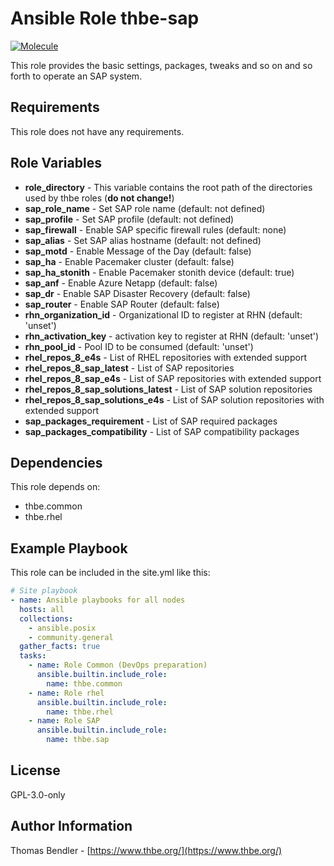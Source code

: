 # Ansible Role thbe-sap

[![Molecule](https://github.com/thbe/ansible-role-sap/actions/workflows/molecule.yml/badge.svg)](https://github.com/thbe/ansible-role-sap/actions/workflows/molecule.yml)

This role provides the basic settings, packages, tweaks and so on and so forth to operate an SAP system.

## Requirements

This role does not have any requirements.

## Role Variables

* **role_directory** - This variable contains the root path of the directories used by thbe roles (**do not change!**)
* **sap_role_name** - Set SAP role name (default: not defined)
* **sap_profile** - Set SAP profile (default: not defined)
* **sap_firewall** - Enable SAP specific firewall rules (default: none)
* **sap_alias** - Set SAP alias hostname (default: not defined)
* **sap_motd** - Enable Message of the Day (default: false)
* **sap_ha** - Enable Pacemaker cluster (default: false)
* **sap_ha_stonith** - Enable Pacemaker stonith device (default: true)
* **sap_anf** - Enable Azure Netapp (default: false)
* **sap_dr** - Enable SAP Disaster Recovery (default: false)
* **sap_router** - Enable SAP Router (default: false)
* **rhn_organization_id** - Organizational ID to register at RHN (default: 'unset')
* **rhn_activation_key** - activation key to register at RHN (default: 'unset')
* **rhn_pool_id** - Pool ID to be consumed (default: 'unset')
* **rhel_repos_8_e4s** - List of RHEL repositories with extended support
* **rhel_repos_8_sap_latest** - List of SAP repositories
* **rhel_repos_8_sap_e4s** - List of SAP repositories with extended support
* **rhel_repos_8_sap_solutions_latest** - List of SAP solution repositories
* **rhel_repos_8_sap_solutions_e4s** - List of SAP solution repositories with extended support
* **sap_packages_requirement** - List of SAP required packages
* **sap_packages_compatibility** - List of SAP compatibility packages


## Dependencies

This role depends on:

* thbe.common
* thbe.rhel

## Example Playbook

This role can be included in the site.yml like this:

```yaml
# Site playbook
- name: Ansible playbooks for all nodes
  hosts: all
  collections:
    - ansible.posix
    - community.general
  gather_facts: true
  tasks:
    - name: Role Common (DevOps preparation)
      ansible.builtin.include_role:
        name: thbe.common
    - name: Role rhel
      ansible.builtin.include_role:
        name: thbe.rhel
    - name: Role SAP
      ansible.builtin.include_role:
        name: thbe.sap
```

## License

GPL-3.0-only

## Author Information

Thomas Bendler - [https://www.thbe.org/](https://www.thbe.org/)
